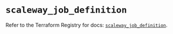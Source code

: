 # `scaleway_job_definition`

Refer to the Terraform Registry for docs: [`scaleway_job_definition`](https://registry.terraform.io/providers/scaleway/scaleway/2.59.0/docs/resources/job_definition).

